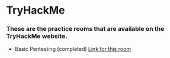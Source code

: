 # TryHackMe

### These are the practice rooms that are available on the TryHackMe website.

- Basic Pentesting (completed) [Link for this room](https://tryhackme.com/room/basicpentestingjt)

